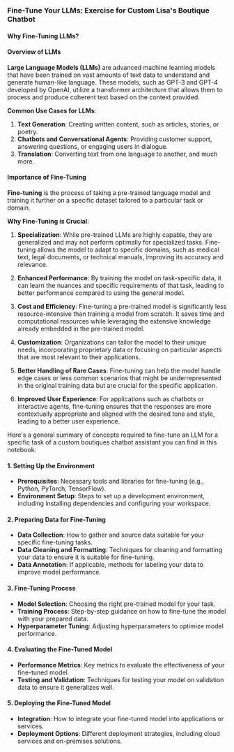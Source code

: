 ### Fine-Tune Your LLMs: Exercise for Custom Lisa's Boutique Chatbot

#### **Why Fine-Tuning LLMs?**

#### Overview of LLMs

**Large Language Models (LLMs)** are advanced machine learning models that have been trained on vast amounts of text data to understand and generate human-like language. These models, such as GPT-3 and GPT-4 developed by OpenAI, utilize a transformer architecture that allows them to process and produce coherent text based on the context provided.

**Common Use Cases for LLMs**:
1. **Text Generation**: Creating written content, such as articles, stories, or poetry.
2. **Chatbots and Conversational Agents**: Providing customer support, answering questions, or engaging users in dialogue.
3. **Translation**: Converting text from one language to another, and much more.

#### Importance of Fine-Tuning

**Fine-tuning** is the process of taking a pre-trained language model and training it further on a specific dataset tailored to a particular task or domain.

**Why Fine-Tuning is Crucial**:

1. **Specialization**: While pre-trained LLMs are highly capable, they are generalized and may not perform optimally for specialized tasks. Fine-tuning allows the model to adapt to specific domains, such as medical text, legal documents, or technical manuals, improving its accuracy and relevance.

2. **Enhanced Performance**: By training the model on task-specific data, it can learn the nuances and specific requirements of that task, leading to better performance compared to using the general model.

3. **Cost and Efficiency**: Fine-tuning a pre-trained model is significantly less resource-intensive than training a model from scratch. It saves time and computational resources while leveraging the extensive knowledge already embedded in the pre-trained model.

4. **Customization**: Organizations can tailor the model to their unique needs, incorporating proprietary data or focusing on particular aspects that are most relevant to their applications.

5. **Better Handling of Rare Cases**: Fine-tuning can help the model handle edge cases or less common scenarios that might be underrepresented in the original training data but are crucial for the specific application.

6. **Improved User Experience**: For applications such as chatbots or interactive agents, fine-tuning ensures that the responses are more contextually appropriate and aligned with the desired tone and style, leading to a better user experience.

Here's a general summary of concepts required to fine-tune an LLM for a specific task of a custom boutiques chatbot assistant you can find in this notebook:

#### 1. **Setting Up the Environment**
   - **Prerequisites**: Necessary tools and libraries for fine-tuning (e.g., Python, PyTorch, TensorFlow).
   - **Environment Setup**: Steps to set up a development environment, including installing dependencies and configuring your workspace.

#### 2. **Preparing Data for Fine-Tuning**
   - **Data Collection**: How to gather and source data suitable for your specific fine-tuning tasks.
   - **Data Cleaning and Formatting**: Techniques for cleaning and formatting your data to ensure it is suitable for fine-tuning.
   - **Data Annotation**: If applicable, methods for labeling your data to improve model performance.

#### 3. **Fine-Tuning Process**
   - **Model Selection**: Choosing the right pre-trained model for your task.
   - **Training Process**: Step-by-step guidance on how to fine-tune the model with your prepared data.
   - **Hyperparameter Tuning**: Adjusting hyperparameters to optimize model performance.

#### 4. **Evaluating the Fine-Tuned Model**
   - **Performance Metrics**: Key metrics to evaluate the effectiveness of your fine-tuned model.
   - **Testing and Validation**: Techniques for testing your model on validation data to ensure it generalizes well.

#### 5. **Deploying the Fine-Tuned Model**
   - **Integration**: How to integrate your fine-tuned model into applications or services.
   - **Deployment Options**: Different deployment strategies, including cloud services and on-premises solutions.
